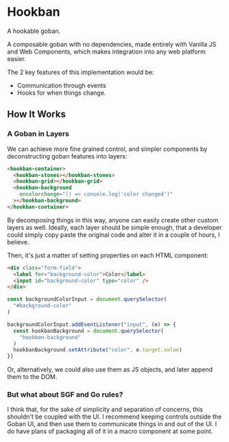 # Hookban

A hookable goban.

A composable goban with no dependencies, made entirely with Vanilla JS and Web Components, which makes integration into any web platform easier.

The 2 key features of this implementation would be:

- Communication through events
- Hooks for when things change.

## How It Works

### A Goban in Layers

We can achieve more fine grained control, and simpler components by deconstructing goban features into layers:

```html
<hookban-container>
  <hookban-stones></hookban-stones>
  <hookban-grid></hookban-grid>
  <hookban-background
    oncolorchange="() => console.log('color changed')"
  ></hookban-background>
</hookban-container>
```

By decomposing things in this way, anyone can easily create other custom layers as well. Ideally, each layer should be simple enough, that a developer could simply copy paste the original code and alter it in a couple of hours, I believe.

Then, it's just a matter of setting properties on each HTML component:

```html
<div class="form-field">
  <label for="background-color">Color</label>
  <input id="background-color" type="color" />
</div>
```

```js
const backgroundColorInput = document.querySelector(
  "#background-color"
)

backgroundColorInput.addEventListener("input", (e) => {
  const hookbanBackground = document.querySelector(
    "hookban-background"
  )
  hookbanBackground.setAttribute("color", e.target.value)
})
```

Or, alternatively, we could also use them as JS objects, and later append them to the DOM.

### But what about SGF and Go rules?

I think that, for the sake of simplicity and separation of concerns, this shouldn't be coupled with the UI. I recommend keeping controls outside the Goban UI, and then use them to communicate things in and out of the UI. I do have plans of packaging all of it in a macro component at some point.
